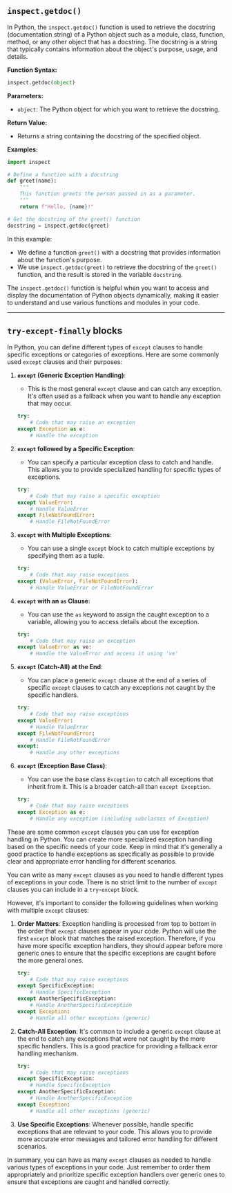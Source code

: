 
## `inspect.getdoc()`

In Python, the `inspect.getdoc()` function is used to retrieve the docstring (documentation string) of a Python object such as a module, class, function, method, or any other object that has a docstring. The docstring is a string that typically contains information about the object's purpose, usage, and details.

**Function Syntax:**
```python
inspect.getdoc(object)
```

**Parameters:**
- `object`: The Python object for which you want to retrieve the docstring.

**Return Value:**
- Returns a string containing the docstring of the specified object.

**Examples:**

```python
import inspect

# Define a function with a docstring
def greet(name):
    """
    This function greets the person passed in as a parameter.
    """
    return f"Hello, {name}!"

# Get the docstring of the greet() function
docstring = inspect.getdoc(greet)
```

In this example:
- We define a function `greet()` with a docstring that provides information about the function's purpose.
- We use `inspect.getdoc(greet)` to retrieve the docstring of the `greet()` function, and the result is stored in the variable `docstring`.

The `inspect.getdoc()` function is helpful when you want to access and display the documentation of Python objects dynamically, making it easier to understand and use various functions and modules in your code.

--- 
## `try-except-finally` blocks
In Python, you can define different types of `except` clauses to handle specific exceptions or categories of exceptions. Here are some commonly used `except` clauses and their purposes:

1. **`except` (Generic Exception Handling)**:
   - This is the most general `except` clause and can catch any exception. It's often used as a fallback when you want to handle any exception that may occur.

   ```python
   try:
       # Code that may raise an exception
   except Exception as e:
       # Handle the exception
   ```

2. **`except` followed by a Specific Exception**:
   - You can specify a particular exception class to catch and handle. This allows you to provide specialized handling for specific types of exceptions.

   ```python
   try:
       # Code that may raise a specific exception
   except ValueError:
       # Handle ValueError
   except FileNotFoundError:
       # Handle FileNotFoundError
   ```

3. **`except` with Multiple Exceptions**:
   - You can use a single `except` block to catch multiple exceptions by specifying them as a tuple.

   ```python
   try:
       # Code that may raise exceptions
   except (ValueError, FileNotFoundError):
       # Handle ValueError or FileNotFoundError
   ```

4. **`except` with an `as` Clause**:
   - You can use the `as` keyword to assign the caught exception to a variable, allowing you to access details about the exception.

   ```python
   try:
       # Code that may raise an exception
   except ValueError as ve:
       # Handle the ValueError and access it using 've'
   ```

5. **`except` (Catch-All) at the End**:
   - You can place a generic `except` clause at the end of a series of specific `except` clauses to catch any exceptions not caught by the specific handlers.

   ```python
   try:
       # Code that may raise exceptions
   except ValueError:
       # Handle ValueError
   except FileNotFoundError:
       # Handle FileNotFoundError
   except:
       # Handle any other exceptions
   ```

6. **`except` (Exception Base Class)**:
   - You can use the base class `Exception` to catch all exceptions that inherit from it. This is a broader catch-all than `except Exception`.

   ```python
   try:
       # Code that may raise exceptions
   except Exception as e:
       # Handle any exception (including subclasses of Exception)
   ```

These are some common `except` clauses you can use for exception handling in Python. You can create more specialized exception handling based on the specific needs of your code. Keep in mind that it's generally a good practice to handle exceptions as specifically as possible to provide clear and appropriate error handling for different scenarios.

You can write as many `except` clauses as you need to handle different types of exceptions in your code. There is no strict limit to the number of `except` clauses you can include in a `try`-`except` block.

However, it's important to consider the following guidelines when working with multiple `except` clauses:

1. **Order Matters**: Exception handling is processed from top to bottom in the order that `except` clauses appear in your code. Python will use the first `except` block that matches the raised exception. Therefore, if you have more specific exception handlers, they should appear before more generic ones to ensure that the specific exceptions are caught before the more general ones.

   ```python
   try:
       # Code that may raise exceptions
   except SpecificException:
       # Handle SpecificException
   except AnotherSpecificException:
       # Handle AnotherSpecificException
   except Exception:
       # Handle all other exceptions (generic)
   ```

2. **Catch-All Exception**: It's common to include a generic `except` clause at the end to catch any exceptions that were not caught by the more specific handlers. This is a good practice for providing a fallback error handling mechanism.

   ```python
   try:
       # Code that may raise exceptions
   except SpecificException:
       # Handle SpecificException
   except AnotherSpecificException:
       # Handle AnotherSpecificException
   except Exception:
       # Handle all other exceptions (generic)
   ```

3. **Use Specific Exceptions**: Whenever possible, handle specific exceptions that are relevant to your code. This allows you to provide more accurate error messages and tailored error handling for different scenarios.

In summary, you can have as many `except` clauses as needed to handle various types of exceptions in your code. Just remember to order them appropriately and prioritize specific exception handlers over generic ones to ensure that exceptions are caught and handled correctly.
